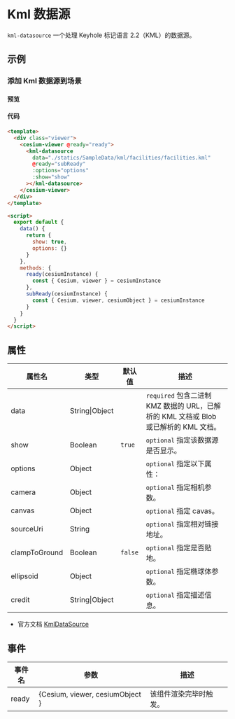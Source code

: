 # Kml 数据源

`kml-datasource` 一个处理 Keyhole 标记语言 2.2（KML）的数据源。

## 示例

### 添加 Kml 数据源到场景

#### 预览

<doc-preview>
  <template>
    <div class="viewer">
      <cesium-viewer @ready="ready">
        <kml-datasource data="./statics/SampleData/kml/facilities/facilities.kml" @ready="subReady" :options="options" :show="show"></kml-datasource>
      </cesium-viewer>
    </div>
  </template>

  <script>
    export default {
      data () {
        return {
          show: true,
          options: {}
        }
      },
      methods: {
        ready (cesiumInstance) {
          const { Cesium, viewer } = cesiumInstance
        },
        subReady (cesiumInstance){
          const { Cesium, viewer, cesiumObject } = cesiumInstance
        }
      }
    }
  </script>
</doc-preview>

#### 代码

```html
<template>
  <div class="viewer">
    <cesium-viewer @ready="ready">
      <kml-datasource
        data="./statics/SampleData/kml/facilities/facilities.kml"
        @ready="subReady"
        :options="options"
        :show="show"
      ></kml-datasource>
    </cesium-viewer>
  </div>
</template>

<script>
  export default {
    data() {
      return {
        show: true,
        options: {}
      }
    },
    methods: {
      ready(cesiumInstance) {
        const { Cesium, viewer } = cesiumInstance
      },
      subReady(cesiumInstance) {
        const { Cesium, viewer, cesiumObject } = cesiumInstance
      }
    }
  }
</script>
```

## 属性

| 属性名        | 类型           | 默认值  | 描述                                                                                 |
| ------------- | -------------- | ------- | ------------------------------------------------------------------------------------ |
| data          | String\|Object |         | `required` 包含二进制 KMZ 数据的 URL，已解析的 KML 文档或 Blob 或已解析的 KML 文档。 |
| show          | Boolean        | `true`  | `optional` 指定该数据源是否显示。                                                    |
| options       | Object         |         | `optional` 指定以下属性：                                                            |
| camera        | Object         |         | `optional` 指定相机参数。                                                            |
| canvas        | Object         |         | `optional` 指定 cavas。                                                              |
| sourceUri     | String         |         | `optional` 指定相对链接地址。                                                        |
| clampToGround | Boolean        | `false` | `optional` 指定是否贴地。                                                            |
| ellipsoid     | Object         |         | `optional` 指定椭球体参数。                                                          |
| credit        | String\|Object |         | `optional` 指定描述信息。                                                            |

- 官方文档 [KmlDataSource](https://cesium.com/docs/cesiumjs-ref-doc/KmlDataSource.html)

## 事件

| 事件名 | 参数                            | 描述                   |
| ------ | ------------------------------- | ---------------------- |
| ready  | {Cesium, viewer, cesiumObject } | 该组件渲染完毕时触发。 |
